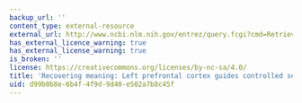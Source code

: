 ```yaml
---
backup_url: ''
content_type: external-resource
external_url: http://www.ncbi.nlm.nih.gov/entrez/query.fcgi?cmd=Retrieve&db=PubMed&dopt=Citation&list_uids=11502262
has_external_licence_warning: true
has_external_license_warning: true
is_broken: ''
license: https://creativecommons.org/licenses/by-nc-sa/4.0/
title: 'Recovering meaning: Left prefrontal cortex guides controlled semantic retrieval'
uid: d99b0b8e-6b4f-4f9d-9d40-e502a7b8c45f
---
```

